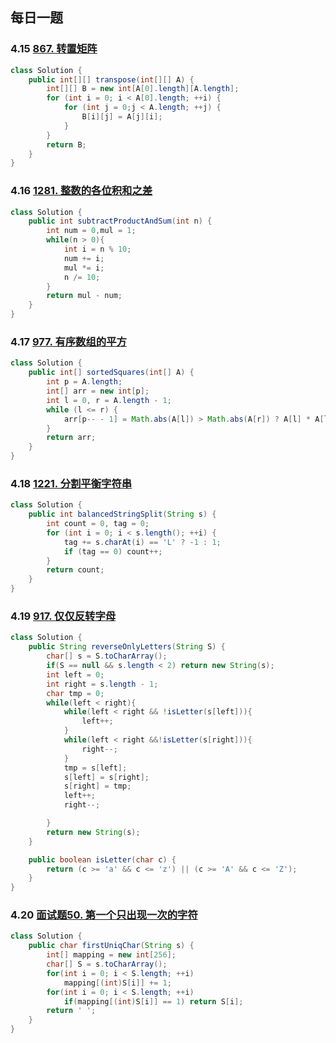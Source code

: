 ## 每日一题

### 4.15  [867. 转置矩阵](https://leetcode-cn.com/problems/transpose-matrix/)	

```java
class Solution {
    public int[][] transpose(int[][] A) {
        int[][] B = new int[A[0].length][A.length];
        for (int i = 0; i < A[0].length; ++i) {
            for (int j = 0;j < A.length; ++j) {
                B[i][j] = A[j][i];
            }
        }
        return B;
    }
}
```

### 4.16  [1281. 整数的各位积和之差](https://leetcode-cn.com/problems/subtract-the-product-and-sum-of-digits-of-an-integer/)

```java
class Solution {
    public int subtractProductAndSum(int n) {
        int num = 0,mul = 1;
        while(n > 0){
            int i = n % 10;
            num += i;
            mul *= i;
            n /= 10;
        }
        return mul - num;
    }
}
```

### 4.17  [977. 有序数组的平方](https://leetcode-cn.com/problems/squares-of-a-sorted-array/)

```java
class Solution {
    public int[] sortedSquares(int[] A) {
        int p = A.length;
        int[] arr = new int[p];
        int l = 0, r = A.length - 1;
        while (l <= r) {
            arr[p-- - 1] = Math.abs(A[l]) > Math.abs(A[r]) ? A[l] * A[l++] : A[r] * A[r--];
        }
        return arr;
    }
}
```

### 4.18 [1221. 分割平衡字符串](https://leetcode-cn.com/problems/split-a-string-in-balanced-strings/)

```java
class Solution {
    public int balancedStringSplit(String s) {
        int count = 0, tag = 0;
        for (int i = 0; i < s.length(); ++i) {
            tag += s.charAt(i) == 'L' ? -1 : 1;
            if (tag == 0) count++;
        }
        return count;
    }
}
```

### 4.19  [917. 仅仅反转字母](https://leetcode-cn.com/problems/reverse-only-letters/)

```java
class Solution {
    public String reverseOnlyLetters(String S) {
        char[] s = S.toCharArray();
        if(S == null && s.length < 2) return new String(s);
        int left = 0;
        int right = s.length - 1;
        char tmp = 0;
        while(left < right){
            while(left < right && !isLetter(s[left])){
                left++;
            }
            while(left < right &&!isLetter(s[right])){
                right--;
            }
            tmp = s[left];
            s[left] = s[right];
            s[right] = tmp;
            left++;
            right--;

        }
        return new String(s);
    }

    public boolean isLetter(char c) {
        return (c >= 'a' && c <= 'z') || (c >= 'A' && c <= 'Z');
    }
}
```

### 4.20 [面试题50. 第一个只出现一次的字符](https://leetcode-cn.com/problems/di-yi-ge-zhi-chu-xian-yi-ci-de-zi-fu-lcof/)

```java
class Solution {
    public char firstUniqChar(String s) {
        int[] mapping = new int[256];
        char[] S = s.toCharArray();
        for(int i = 0; i < S.length; ++i) 
            mapping[(int)S[i]] += 1;
        for(int i = 0; i < S.length; ++i) 
            if(mapping[(int)S[i]] == 1) return S[i];
        return ' ';
    }
}
```

